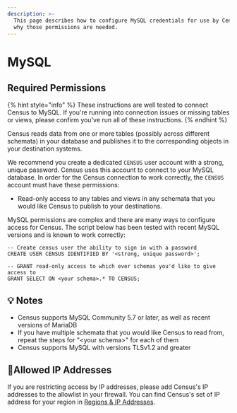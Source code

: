 ```yaml
---
description: >-
  This page describes how to configure MySQL credentials for use by Census and
  why those permissions are needed.
---
```


# MySQL

## Required Permissions <a href="#required-permissions" id="required-permissions"></a>

{% hint style="info" %}
These instructions are well tested to connect Census to MySQL. If you're running into connection issues or missing tables or views, please confirm you've run all of these instructions.
{% endhint %}

Census reads data from one or more tables (possibly across different schemata) in your database and publishes it to the corresponding objects in your destination systems.

We recommend you create a dedicated `CENSUS` user account with a strong, unique password. Census uses this account to connect to your MySQL database. In order for the Census connection to work correctly, the `CENSUS` account must have these permissions:

* Read-only access to any tables and views in any schemata that you would like Census to publish to your destinations.

MySQL permissions are complex and there are many ways to configure access for Census. The script below has been tested with recent MySQL versions and is known to work correctly:

```
-- Create census user the ability to sign in with a password
CREATE USER CENSUS IDENTIFIED BY '<strong, unique password>';

-- GRANT read-only access to which ever schemas you'd like to give access to
GRANT SELECT ON <your schema>.* TO CENSUS;
```

## 💡 Notes <a href="#notes" id="notes"></a>

* Census supports MySQL Community 5.7 or later, as well as recent versions of MariaDB
* If you have multiple schemata that you would like Census to read from, repeat the steps for "\<your schema>" for each of them
* Census supports MySQL with versions TLSv1.2 and greater

## 🚦Allowed IP Addresses <a href="#allowed-ip-addresses" id="allowed-ip-addresses"></a>

If you are restricting access by IP addresses, please add Census's IP addresses to the allowlist in your firewall. You can find Census's set of IP address for your region in [Regions & IP Addresses](../basics/security-and-privacy/regions-and-ip-addresses.md#ip-addresses).
